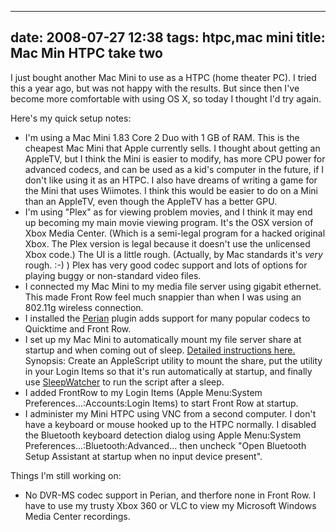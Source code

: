 
---
date: 2008-07-27 12:38
tags: htpc,mac mini
title: Mac Min HTPC take two
---

I just bought another Mac Mini to use as a HTPC (home theater PC). I tried
this a year ago, but was not happy with the results. But since then I've
become more comfortable with using OS X, so today I thought I'd try again.

Here's my quick setup notes:

* I'm using a Mac Mini 1.83 Core 2 Duo with 1 GB of RAM. This is the cheapest Mac Mini that Apple currently sells. I thought about getting an AppleTV, but I think the Mini is easier to modify, has more CPU power for advanced codecs, and can be used as a kid's computer in the future, if I don't like using it as an HTPC. I also have dreams of writing a game for the Mini that uses Wiimotes. I think this would be easier to do on a Mini than an AppleTV, even though the AppleTV has a better GPU.
* I'm using "Plex" as for viewing problem movies, and I think it may end up becoming my main movie viewing program. It's the OSX version of Xbox Media Center. (Which is a semi-legal program for a hacked original Xbox. The Plex version is legal because it doesn't use the unlicensed Xbox code.) The UI is a little rough. (Actually, by Mac standards it's _very_ rough. :-) ) Plex has very good codec support and lots of options for playing buggy or non-standard video files.
* I connected my Mac Mini to my media file server using gigabit ethernet. This made Front Row feel much snappier than when I was using an 802.11g wireless connection.
* I installed the [Perian](http://perian.org/) plugin adds support for many popular codecs to Quicktime and Front Row.
* I set up my Mac Mini to automatically mount my file server share at startup and when coming out of sleep. [Detailed instructions here.](http://forums.mactalk.com.au/13/42160-solution-how-auto-reconnect-network-drive-after-resuming-sleep.html) Synopsis: Create an AppleScript utility to mount the share, put the utility in your Login Items so that it's run automatically at startup, and finally use [SleepWatcher](http://www.bernhard-baehr.de/) to run the script after a sleep.
* I added FrontRow to my Login Items (Apple Menu:System Preferences...:Accounts:Login Items) to start Front Row at startup.
* I administer my Mini HTPC using VNC from a second computer. I don't have a keyboard or mouse hooked up to the HTPC normally. I disabled the Bluetooth keyboard detection dialog using Apple Menu:System Preferences...:Bluetooth:Advanced... then uncheck "Open Bluetooth Setup Assistant at startup when no input device present".

Things I'm still working on:

* No DVR-MS codec support in Perian, and therfore none in Front Row. I have to use my trusty Xbox 360 or VLC to view my Microsoft Windows Media Center recordings.
